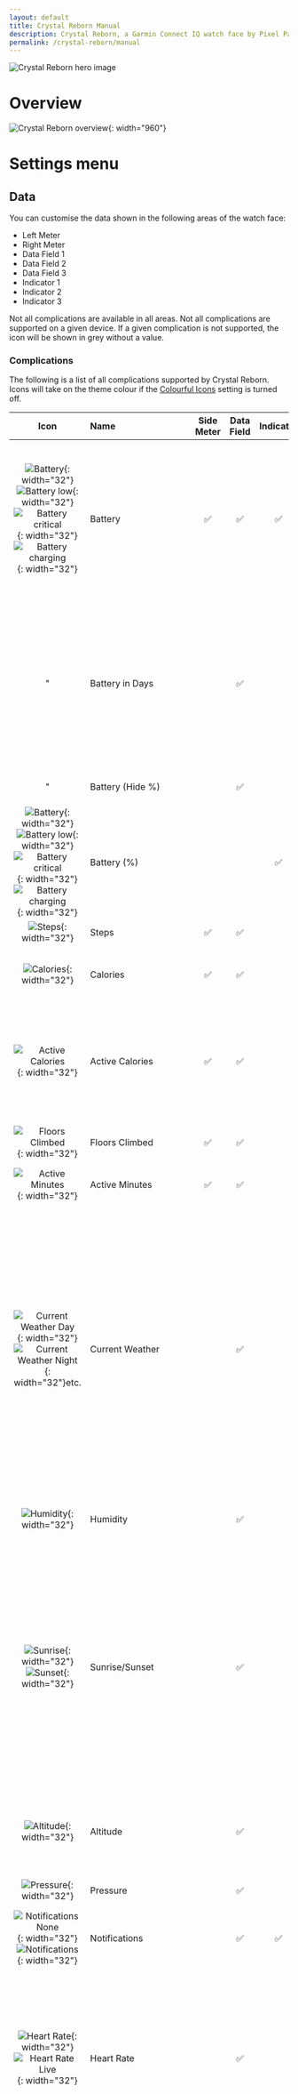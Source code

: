 ```yaml
---
layout: default
title: Crystal Reborn Manual
description: Crystal Reborn, a Garmin Connect IQ watch face by Pixel Pathos
permalink: /crystal-reborn/manual
---
```

![Crystal Reborn hero image](/images/crystal-reborn/hero-image.png)

# Overview

![Crystal Reborn overview](/images/crystal-reborn/manual-overview.png){: width="960"}

# Settings menu

## Data

You can customise the data shown in the following areas of the watch face:
- Left Meter
- Right Meter
- Data Field 1
- Data Field 2
- Data Field 3
- Indicator 1
- Indicator 2
- Indicator 3

Not all complications are available in all areas. Not all complications are supported on a given device. If a given complication is not supported, the icon will be shown in grey without a value.

### Complications

The following is a list of all complications supported by Crystal Reborn. Icons will take on the theme colour if the [Colourful Icons](#colourful-icons) setting is turned off.

| Icon | Name | Side Meter | Data Field | Indicator | Description |
| :--: | :--- | :--------: | :--------: | :-------: | :---------- |
| ![Battery](/images/crystal-reborn/icons/battery@2x.png){: width="32"}![Battery low](/images/crystal-reborn/icons/battery-low@2x.png){: width="32"}![Battery critical](/images/crystal-reborn/icons/battery-critical@2x.png){: width="32"}![Battery charging](/images/crystal-reborn/icons/battery-charge@2x.png){: width="32"} | Battery | ✅ | ✅ | ✅ | Yellow warning shown at 20%. Red warning shown at 10%. Charging always shown in green, with charging symbol. Side meter and data field shows remaining battery % value. |
| " | Battery in Days | | ✅ | | Data field shows estimated remaining battery in days.<br><br>Some older watches do not support battery in days; remaining % will be shown instead. |
| " | Battery (Hide %) | | ✅ | | Data field shows icon only. |
| ![Battery](/images/crystal-reborn/icons/battery-percent@2x.png){: width="32"}![Battery low](/images/crystal-reborn/icons/battery-percent-low@2x.png){: width="32"}![Battery critical](/images/crystal-reborn/icons/battery-percent-critical@2x.png){: width="32"}![Battery charging](/images/crystal-reborn/icons/battery-percent-charge@2x.png){: width="32"} | Battery (%) | | | ✅ | Indicator only. Charging always shown in green, with + symbol. |
| ![Steps](/images/crystal-reborn/icons/steps@2x.png){: width="32"} | Steps | ✅ | ✅ | | |
| ![Calories](/images/crystal-reborn/icons/calories@2x.png){: width="32"} | Calories | ✅ | ✅ | | [Calories Goal](#calories-goal) for side meter is set manually via separate setting. |
| ![Active Calories](/images/crystal-reborn/icons/calories@2x.png){: width="32"} | Active Calories | ✅ | ✅ | | Estimate of active calories, based on gender, age, height, weight, and total calories. Side meter uses same [Calories Goal](#calories-goal) as above. |
| ![Floors Climbed](/images/crystal-reborn/icons/floors-climbed@2x.png){: width="32"} | Floors Climbed | ✅ | ✅ | | Only supported by watches with barometers. |
| ![Active Minutes](/images/crystal-reborn/icons/active-minutes@2x.png){: width="32"} | Active Minutes | ✅ | ✅ | | |
| ![Current Weather Day](/images/crystal-reborn/icons/weather-day@2x.png){: width="32"}![Current Weather Night](/images/crystal-reborn/icons/weather-night@2x.png){: width="32"}etc. | Current Weather | | ✅ | | Most watches default to Garmin Weather as data source. OpenWeather is also supported, and is the only data source if Garmin Weather is not supported. See [OpenWeather](#openweather) section for more details. <br><br>Temperature in **celcius** (metric) or **farenheit** (statute), depending on watch units setting. |
| ![Humidity](/images/crystal-reborn/icons/humidity@2x.png){: width="32"} | Humidity | | ✅ | | Value from the same data source as weather. |
| ![Sunrise](/images/crystal-reborn/icons/sunrise@2x.png){: width="32"}![Sunset](/images/crystal-reborn/icons/sunset@2x.png){: width="32"}| Sunrise/Sunset | | ✅ | | Times taken from Garmin Weather if supported.<br><br>On older watches without Garmin Weather support e.g. fēnix® 5 Plus, you will need to **acquire a GPS lock by starting an activity**. Sunrise/sunset will then be calculated for the current date and location. |
| ![Altitude](/images/crystal-reborn/icons/altitude@2x.png){: width="32"} | Altitude | | ✅ | | Altitude in **metres** (metric) or **feet** (statute), depending on watch units setting. |
| ![Pressure](/images/crystal-reborn/icons/pressure@2x.png){: width="32"} | Pressure | | ✅ | | Pressure shown in **millibars**. |
| ![Notifications None](/images/crystal-reborn/icons/notifications-none@2x.png){: width="32"}![Notifications](/images/crystal-reborn/icons/notifications@2x.png){: width="32"} | Notifications | | ✅ | ✅ | Dot shown if there are any unread notifications on the phone. |
| ![Heart Rate](/images/crystal-reborn/icons/hr@2x.png){: width="32"}![Heart Rate Live](/images/crystal-reborn/icons/hr-live@2x.png){: width="32"} | Heart Rate | | ✅ | | In high-power mode after tap/gesture, HR updates every second, and dot flashes.<br><br>In low-power mode (AOD on AMOLED, always-active on MIP), HR updates every minute, and dot is hidden.|
| " | Heart Rate Live 5s | | ✅ | | As above, except that when MIP devices enter low power/always-active mode, HR updates (and dot flashes) every 5 seconds. This is to save power in always-active mode.<br><br>AMOLED devices do not support per-second updates when AOD is active. |
| ![Weekly Run Distance](/images/crystal-reborn/icons/run-distance@2x.png){: width="32"} | Weekly Run Distance | | ✅ | | Distance shown in **kilometres** (metric) or **miles** (statute), depending on watch units setting. |
| ![Weekly Bike Distance](/images/crystal-reborn/icons/bike-distance@2x.png){: width="32"} | Weekly Bike Distance | | ✅ | | Distance shown in **kilometres** (metric) or **miles** (statute), depending on watch units setting. |
| ![Recovery Time](/images/crystal-reborn/icons/recovery-time@2x.png){: width="32"} | Recovery Time | ✅ | ✅ | | Maximum value is 4 days, used as maximum value on side meter. |
| ![Stress](/images/crystal-reborn/icons/stress@2x.png){: width="32"} | Stress | ✅ | ✅ | | Unitless value from 0 to 100. |
| ![Body Battery](/images/crystal-reborn/icons/body-battery@2x.png){: width="32"} | Body Battery | ✅ | ✅ | | If current value is not available, an historical value up to 10 minutes old will be shown. |
| ![Run VO2 Max](/images/crystal-reborn/icons/vo2-max-run@2x.png){: width="32"} | Run VO2 Max | ✅ | ✅ | | |
| ![Bike VO2 Max](/images/crystal-reborn/icons/vo2-max-bike@2x.png){: width="32"} | Bike VO2 Max | ✅ | ✅ | | |
| ![Oxygen Saturation](/images/crystal-reborn/icons/o2-sat@2x.png){: width="32"} | Oxygen Saturation | ✅ | ✅ | | |
| ![Respiration Rate](/images/crystal-reborn/icons/resp-rate@2x.png){: width="32"} | Respiration Rate | | ✅ | | |
| ![Solar Input](/images/crystal-reborn/icons/solar-charge@2x.png){: width="32"} | Solar Charge | | ✅ | | Solar watches only. |
| ![Thermometer](/images/crystal-reborn/icons/temperature@2x.png){: width="32"} | Thermometer | | ✅ | | As measured by the watch, unrelated to weather forecast temperature. |
| ![Wheelchair Pushes](/images/crystal-reborn/icons/wheelchair-pushes@2x.png){: width="32"} | Wheelchair Pushes | ✅ | ✅ | | In wheelchair mode only. |
| ![Distance](/images/crystal-reborn/icons/distance@2x.png){: width="32"} | Distance | | ✅ | | Distance shown in **kilometres** (metric) or **miles** (statute), depending on watch units setting. |
| ![Alarms](/images/crystal-reborn/icons/alarms@2x.png){: width="32"} | Alarms | | ✅ | ✅ | Icon shown in grey if no alarms are set. |
| ![Bluetooth Disconnected](/images/crystal-reborn/icons/bluetooth-none@2x.png){: width="32"}![Bluetooth](/images/crystal-reborn/icons/bluetooth@2x.png){: width="32"} | Bluetooth | | | ✅ | Whether Bluetooth connection to phone is available. |
| ![Bluetooth Disconnected](/images/crystal-reborn/icons/bluetooth-none@2x.png){: width="32"}![Bluetooth](/images/crystal-reborn/icons/bluetooth@2x.png){: width="32"}![Notifications](/images/crystal-reborn/icons/notifications@2x.png){: width="32"} | Bluetooth/Notifications | | | ✅ | If Bluetooth is disconnected, shows grey Bluetooth icon.<br><br>If Bluetooth is connected and there are no notifications, shows coloured Bluetooth icon.<br><br>If Bluetooth is connected and there are notifications, shows notifications icon with dot. |

## Colour

### Theme

The theme colour changes the base colour of major elements of the watch face: the time, the side meters and the move bar. If the [Colourful Icons](#colourful-icons) setting is turned off, then all icons will take on the theme colour.

Theme colours either have a dark (black) or light (white) background. In order to protect battery life, AMOLED devices only support dark themes.

| ![Dark Theme](/images/crystal-reborn/dark-theme.png){: width="125"} | ![Dark Theme AOD](/images/crystal-reborn/dark-theme-aod.png){: width="125"} | ![Light Theme (MIP only)](/images/crystal-reborn/light-theme-mip-only.png){: width="125"} |
| :-: | :-: | :-: | :-: |
| Dark Theme | Dark Theme AOD | Light Theme (MIP only) |

#### Custom Themes

In addition to the built-in themes, there are two custom themes for you to choose your own colours. On AMOLED devices, these are simply called **Custom Theme 1** and **Custom Theme 2** - both are dark. On MIP devices, they are called **Custom Theme (Dark)** and **Custom Theme (Light)**

On most devices, when you select a custom theme, you will be taken to the custom theme editor on the device, where you can choose your own colours.

| ![Custom Theme Editor (AMOLED)](/images/crystal-reborn/custom-theme-editor-amoled.png){: width="125"} | ![Custom Theme Editor (MIP)](/images/crystal-reborn/custom-theme-editor-mip.png){: width="125"} |
| :-: | :-: |
| Custom Theme Editor (AMOLED) | Custom Theme Editor (MIP) |

On older watches, you will be able to select a custom theme, but the theme editor is not available on the device. Instead, **you will need to use the Connect IQ phone app to set a custom colour via the settings**. If you Google "colour picker", you will be shown a tool which you can use to choose a colour - you will then be shown the hex code in the form `#RRGGBB` that you need to enter in Connect IQ app settings. Alternatively, you can use a tool such as [this one](https://redketchup.io/color-picker) to get the hex code you need.

### Colour Gradients

Show a colour gradient on the time, and for AMOLED devices, on the side meters and move bar.

| ![Colour Gradients On (AMOLED)](/images/crystal-reborn/colour-gradients-on-amoled.png){: width="125"} | ![Colour Gradients Off (AMOLED)](/images/crystal-reborn/colour-gradients-off-amoled.png){: width="125"} | ![Colour Gradients On (MIP)](/images/crystal-reborn/colour-gradients-on-mip.png){: width="125"} | ![Colour Gradients Off (MIP)](/images/crystal-reborn/colour-gradients-off-mip.png){: width="125"} |
| :-: | :-: | :-: | :-: |
| Colour Gradients On (AMOLED) | Colour Gradients Off (AMOLED) | Colour Gradients On (MIP) | Colour Gradients Off (MIP) |

### Colourful Icons

If turned **on**, each icon will be assigned a specific colour to make it stand out. If turned **off**, all icons will take on the theme colour.

### Hours Colour

There are three possible options for the colour of the hours digits:

| Option | Description |
| ------ | ----------- |
| (From Theme) | The hours digits take on the colour of the selected theme. |
| Mono Highlight | The hours digits are shown in monochrome (greyscale), with **maximum contrast** relative to the background i.e. in white for a dark theme, or in black for a light theme. |
| Mono | The hours digits are shown in monochrome (greyscale), with **medium contrast** relative to the background i.e. in light grey for a dark theme, or in dark grey for a light theme. |

### Minutes Colour

As above, except affecting the minutes digits.

## Style

### Meter Style

The settings controls the appearance of the segments for both side meters.

| Option | Description |
| ------ | ----------- |
| All Segments | Both the filled (theme colour) and unfilled (grey) segments of the meter are shown individually, with smaller gaps between the minor divisions, and larger gaps between the major divisions. |
| All Segments (Merged) | All filled segments are merged into a single segement, and all unfilled segments are merged into a single segment. |
| Filled Segments | Only the filled segments are shown, as individual segments. Unfilled segments are completely hidden. |
| Filled Segments (Merged) | Only the filled segments are shown, merged into a single segment. Unfilled segments are completely hidden.|
| Hidden | All segments are completely hidden. |

### Meter Digits Style

This setting controls which values are shown for both side meters.

| Option | Description |
| ------ | ----------- |
| Current/Target | Both current and target (goal) values are shown. |
| Current | Only current value is shown. Note that the target value is always hidden in AOD mode. |
| Hidden | Both values are hidden; only the icon is shown. |

### Move Bar Style

This setting controls the appearance of the move bar.

| Option | Description |
| ------ | ----------- |
| All Segments | Both filled (theme colour) and unfilled (grey) segments are shown. |
| Filled Segments | Only the filled segments are shown. Note that if no segments are filled, then this option will result in the move bar being completely invisible. |
| Hidden | Move bar is completely hidden. |

## Always On

Always On Display (AOD) is a low power mode supported by AMOLED devices only, where the watch face shows a simplified display in order to save battery. Always On needs to be enabled in the general settings menu on the watch, or else the watch will turn off the display after a period of inactivity, instead of entering Always On.

The general settings menu also allows you to change the timeout (delay) before the watch enters Always On mode.

In Crystal Reborn, you can independently control which elements are shown in Always On mode:

- Meters
- Meter Digits
- Data Fields
- Indicators
- Move Bar

Note that in Always On mode, in order to save battery, the side meter and move bar segments are made thinner, the goal values for the side meters are hidden, and seconds are hidden.

### Calories Goal

This is used as the goal (target) value when either **Calories** or **Active Calories** complications are shown in a side meter - the same value is used for both. While the default is 2,000 calories, this should not be interpreted as any kind of recommendation.

### Hide Hours Leading Zero

When turned on, if the hours begin with a zero, it will be hidden. Here is how the the setting affects the time display, in conjunction with the 12-/24-hour time format setting:

| Time | Leading Zero Off (12-hour) | Leading Zero On (12-hour) | Leading Zero Off (24-hour) | Leading Zero On (24-hour) |
| --- | :-: | :-: | :-: | :-: |
| 6am | **6**00 A | **06**00 A | **6**00 | **06**00 |
| noon | **12**00 P | **12**00 P | **12**00 | **12**00 |
| 6pm | **6**00 P | **06**00 P | **18**00 | **18**00 |
| midnight | **0**00 A | **00**00 A | **0**00 | **00**00 |

The 12-/24-hour time format setting can be changed via the general settings menu on the watch. There is no separate setting for this in Crystal Reborn.

### Hide Seconds

If turned on, the seconds display will be hidden, and the move bar will extend to fill the space.

Note that in Always On mode, seconds are always hidden.

### App Version

The version number of Crystal Reborn currently running on the watch. This is useful for checking whether your watch has updated to the latest version, in case you are waiting for a new feature or fix.

# OpenWeather

### What is OpenWeather?
[OpenWeather](https://openweathermap.org/) is a popular third-party weather service. It is offered as an alternative to Garmin's own built-in weather service, as some users report that OpenWeather provides a more accurate forecast.

### How do I get started?
You will need a free OpenWeather API key, which you then need to enter in the "OpenWeather Key" box in Crystal Reborn's settings in the Connect IQ app.

- **[Sign up for a free OpenWeather account]({{ openweather_sign_up_url }})** if you don't already have one. You will receive an account confirmation e-mail.
- **Click on the "Verify your email" button** in the confirmation e-mail. This will log you in to your OpenWeather account.
- **Click on the "API keys" tab.** You will see that an API key has already been generated for you. Copy, or write down this key.
- **In Crystal Reborn's settings in the Connect IQ app, paste the key into the "OpenWeather Key" box, and save**. Note you can also do this in Garmin Express, but not currently on the watch itself. If you already have an OpenWeather key, you can skip the previous steps and use your existing key here instead.

### With the original Crystal, I didn't have to sign up for an OpenWeather key! What's changed?
The original Crystal used a shared OpenWeather key that was kindly provided by OpenWeather for use under an open source agreement. As Crystal Reborn is no longer open source, it cannot use the shared key.

If you do not wish to sign up for your own OpenWeather key, Crystal Reborn will use data from Garmin Weather, which is supported on most watches.

### How will Crystal Reborn use the OpenWeather API key?
Crystal Reborn uses the "Current weather and forecast" service, and not "One Call" (at the moment).

Crystal Reborn will fetch the latest weather via the internet when detects that the weather data it holds is older than 30 minutes. It will check the age of its data (before making a request) each time you wake your watch.

Additionally, each time you change settings, Crystal Reborn will fetch the latest weather as soon as possible.

Crystal Reborn can access the internet a maximum of once every 5 minutes. **This means you may see a delay, especially when activating OpenWeather for the first time.**

### How do I know OpenWeather is working?
The weather field will now show a coloured dot, indicating the status of the OpenWeather data:

![Crystal Reborn's OpenWeather Status Indication](/images/crystal-reborn/openweather-status-indication.png){: width="239"}

| Dot Colour | Meaning |
| --- | --- |
| <span style="color:#666666">Grey</span> | No internet connection, or other request error. Ensure watch is paired with phone that has internet access. |
| <span style="color:#FFAA00">Yellow</span> | Unknown location, so can't request local weather. Crystal Reborn initially requires a location from Garmin Weather, so ensure watch is paired with a phone that has internet access. Crystal Reborn will store the current location in case a live location is no longer available.<br><br>If you are on an older watch which does not support Garmin Weather e.g. fēnix® 5 Plus, then you will need to **acquire a GPS lock by starting an activity**, before OpenWeather will work. |
| <span style="color:red">Red</span> | Invalid API Key. Check that you have entered a valid OpenWeather key correctly. |
| <span style="color:#FF5500">Orange</span> | Other HTTP error. |
| <span style="color:#00AAFF">Blue</span> | A request to OpenWeather has been queued, and will be made within the next 5 minutes. **If you have just set up OpenWeather, no data will be visible until the initial request has completed.** |
| <span style="color:white">White</span> | Successfully sent a request to OpenWeather; now awaiting response. |
| <span style="color:#00FF00">Green</span> | Up-to-date weather information successfully received. This indication will automatically disappear after 1 minute. |